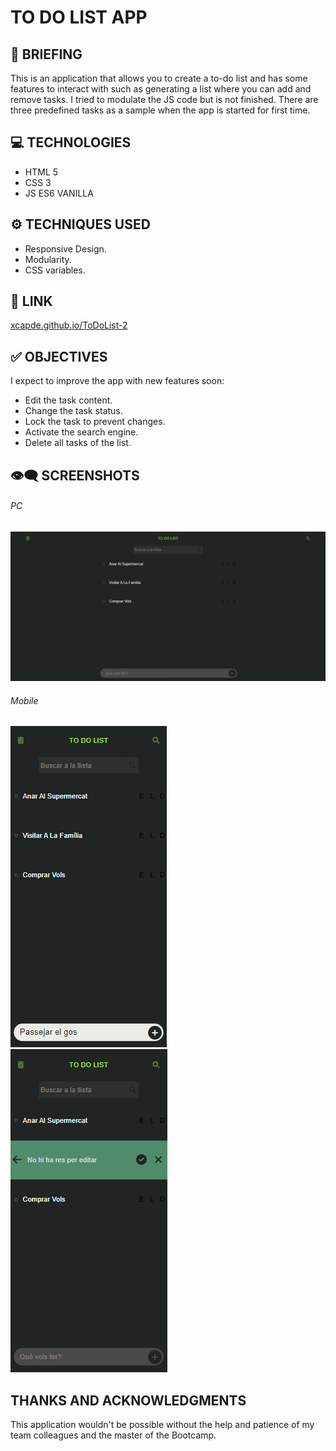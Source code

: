 # TO DO LIST APP

## 📜 BRIEFING
This is an application that allows you to create a to-do list and has some features to interact with such as generating a list where you can add and remove tasks. I tried to modulate the JS code but is not finished. There are three predefined tasks as a sample when the app is started for first time.

## 💻 TECHNOLOGIES
- HTML 5
- CSS 3
- JS ES6  VANILLA

## ⚙️ TECHNIQUES USED
- Responsive Design.
- Modularity.
- CSS variables.

## 🔗 LINK

[xcapde.github.io/ToDoList-2 ](https://xcapde.github.io/ToDoList-2/ "xcapde.github.io/ToDoList-2")

## ✅ OBJECTIVES

I expect to improve the app with new features soon:
- Edit the task content.
- Change the task status.
- Lock the task to prevent changes.
- Activate the search engine.
- Delete all tasks of the list.

##  👁️‍🗨️ SCREENSHOTS

###### PC
![Default](/images/1%20default%20screen%20pc.png "Default")
###### Mobile

![New task](/images/2%20new%20task%20mobile.png "New task")
![Task edition](/images/3%20task%20edit.png "Task edition")

## THANKS AND ACKNOWLEDGMENTS
This application wouldn't be possible without the help and patience of my team colleagues and the master of the Bootcamp.